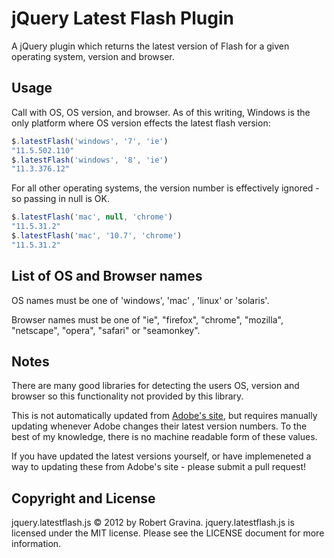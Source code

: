 jQuery Latest Flash Plugin 
===================

A jQuery plugin which returns the latest version of Flash for a given operating system, version and browser.

Usage
-----

Call with OS, OS version, and browser. As of this writing, Windows is the only platform where OS version effects the latest flash version:

```javascript
$.latestFlash('windows', '7', 'ie')
"11.5.502.110"
$.latestFlash('windows', '8', 'ie')
"11.3.376.12"
```

For all other operating systems, the version number is effectively ignored - so passing in null is OK.

```javascript
$.latestFlash('mac', null, 'chrome')
"11.5.31.2"
$.latestFlash('mac', '10.7', 'chrome')
"11.5.31.2"
```

List of OS and Browser names
-----

OS names must be one of 'windows', 'mac' , 'linux' or 'solaris'.

Browser names must be one of "ie", "firefox", "chrome", "mozilla", "netscape", "opera", "safari" or "seamonkey".

Notes
-----
There are many good libraries for detecting the users OS, version and browser so this functionality not provided by this library.

This is not automatically updated from [Adobe's site](http://www.adobe.com/software/flash/about/), but requires manually updating whenever Adobe changes their latest version numbers. To the best of my knowledge, there is no machine readable form of these values.

If you have updated the latest versions yourself, or have implemeneted a way to updating these from Adobe's site - please submit a pull request!

Copyright and License
---------------------
jquery.latestflash.js © 2012 by Robert Gravina. jquery.latestflash.js is licensed under the MIT license. Please see the LICENSE document for more information.
